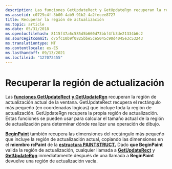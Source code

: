 ```yaml
---
description: Las funciones GetUpdateRect y GetUpdateRgn recuperan la región de actualización actual de la ventana.
ms.assetid: c0729c4f-3b00-4ab9-91b2-4a2fecee8727
title: Recuperar la región de actualización
ms.topic: article
ms.date: 05/31/2018
ms.openlocfilehash: 8115f47a6c585d5b660d73bbf4fb3de21334b6c2
ms.sourcegitcommit: d75fc10b9f0825bbe5ce5045c90d4045e3c53243
ms.translationtype: MT
ms.contentlocale: es-ES
ms.lasthandoff: 09/13/2021
ms.locfileid: "127072455"
---
```

# <a name="retrieving-the-update-region"></a>Recuperar la región de actualización

Las [**funciones GetUpdateRect**](/windows/desktop/api/Winuser/nf-winuser-getupdaterect) [**y GetUpdateRgn**](/windows/desktop/api/Winuser/nf-winuser-getupdatergn) recuperan la región de actualización actual de la ventana. GetUpdateRect recupera el rectángulo más pequeño (en coordenadas lógicas) que incluye toda la región de actualización. GetUpdateRgn recupera la propia región de actualización. Estas funciones se pueden usar para calcular el tamaño actual de la región de actualización para determinar dónde realizar una operación de dibujo.

[**BeginPaint**](/windows/desktop/api/Winuser/nf-winuser-beginpaint) también recupera las dimensiones del rectángulo más pequeño que incluye la región de actualización actual, copiando las dimensiones en el **miembro rcPaint** de la [**estructura PAINTSTRUCT.**](/windows/win32/api/winuser/ns-winuser-paintstruct) Dado **que BeginPaint** valida la región de actualización, cualquier llamada a [**GetUpdateRect**](/windows/desktop/api/Winuser/nf-winuser-getupdaterect) y [**GetUpdateRgn**](/windows/desktop/api/Winuser/nf-winuser-getupdatergn) inmediatamente después de una llamada a **BeginPaint** devuelve una región de actualización vacía.

 

 



